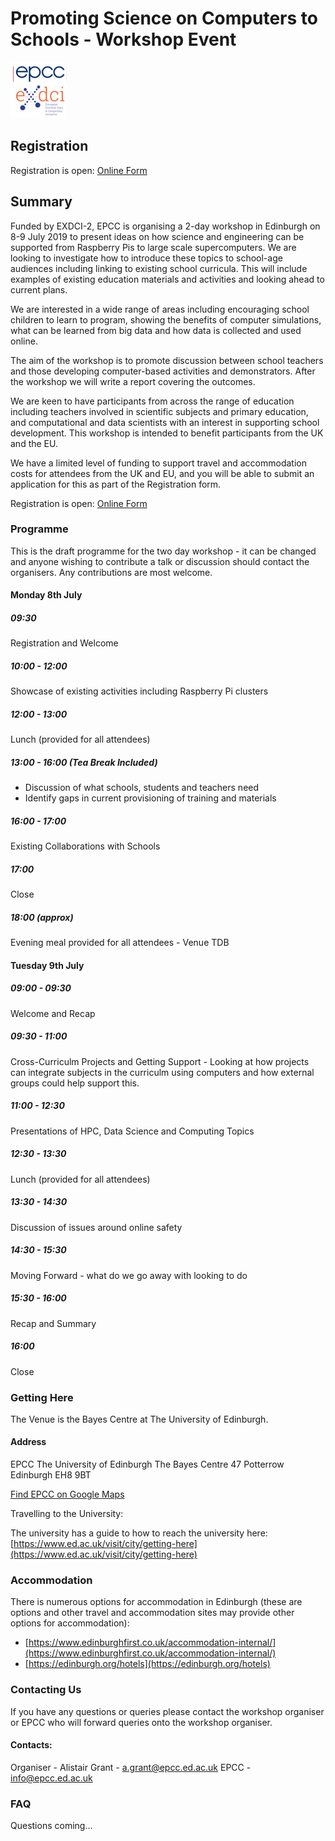 
# Promoting Science on Computers to Schools - Workshop Event

![EPCC Logo](./small_epcc+exdci.png)

## Registration

Registration is open: [Online Form](http://bit.ly/190708-SciOnComp)

## Summary

Funded by EXDCI-2, EPCC is organising a 2-day workshop in Edinburgh on 8-9 July 2019 to present ideas on how science and engineering can be supported from Raspberry Pis to large scale supercomputers. We are looking to investigate how to introduce these topics to school-age audiences including linking to existing school curricula. This will include examples of existing education materials and activities and looking ahead to current plans.

We are interested in a wide range of areas including encouraging school children to learn to program, showing the benefits of computer simulations, what can be learned from big data and how data is collected and used online.

The aim of the workshop is to promote discussion between school teachers and those developing computer-based activities and demonstrators. After the workshop we will write a report covering the outcomes.

We are keen to have participants from across the range of education including teachers involved in scientific subjects and primary education, and computational and data scientists with an interest in supporting school development. This workshop is intended to benefit participants from the UK and the EU.

We have a limited level of funding to support travel and accommodation costs for attendees from the UK and EU, and you will be able to submit an application for this as part of the Registration form.

Registration is open: [Online Form](http://bit.ly/190708-SciOnComp)


### Programme

This is the draft programme for the two day workshop - it can be changed and anyone wishing to contribute a talk or discussion should contact the organisers. Any contributions are most welcome.

#### Monday 8th July

##### 09:30
Registration and Welcome

##### 10:00 - 12:00   
Showcase of existing activities including Raspberry Pi clusters

##### 12:00 - 13:00
Lunch (provided for all attendees)

##### 13:00 - 16:00 (Tea Break Included)

* Discussion of what schools, students and teachers need
* Identify gaps in current provisioning of training and materials

##### 16:00 - 17:00
Existing Collaborations with Schools

##### 17:00
Close

##### 18:00 (approx) 
Evening meal provided for all attendees - Venue TDB

#### Tuesday 9th July
##### 09:00 - 09:30
Welcome and Recap

##### 09:30 - 11:00 
Cross-Curriculm Projects and Getting Support - Looking at how projects can integrate subjects in the curriculm using computers and how external groups could help support this.

##### 11:00 - 12:30 
Presentations of HPC, Data Science and Computing Topics

##### 12:30 - 13:30
Lunch (provided for all attendees)

##### 13:30 - 14:30
Discussion of issues around online safety

##### 14:30 - 15:30
Moving Forward - what do we go away with looking to do

##### 15:30 - 16:00
Recap and Summary

##### 16:00
Close

### Getting Here

The Venue is the Bayes Centre at The University of Edinburgh.

#### Address

EPCC
The University of Edinburgh
The Bayes Centre
47 Potterrow
Edinburgh
EH8 9BT

[Find EPCC on Google Maps](https://goo.gl/maps/nxUJZ1KxDYmMptcz8)

Travelling to the University:

The university has a guide to how to reach the university here:
[https://www.ed.ac.uk/visit/city/getting-here](https://www.ed.ac.uk/visit/city/getting-here)

### Accommodation

There is numerous options for accommodation in Edinburgh (these are options and other travel and accommodation sites may provide other options for accommodation):

* [https://www.edinburghfirst.co.uk/accommodation-internal/](https://www.edinburghfirst.co.uk/accommodation-internal/)
* [https://edinburgh.org/hotels](https://edinburgh.org/hotels)

### Contacting Us

If you have any questions or queries please contact the workshop organiser or EPCC who will forward queries onto the workshop organiser.

#### Contacts:
Organiser - Alistair Grant - a.grant@epcc.ed.ac.uk
EPCC - info@epcc.ed.ac.uk

### FAQ

Questions coming...
